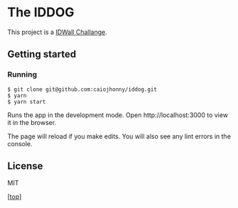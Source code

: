 # The IDDOG

This project is a [IDWall Challange](https://github.com/idwall/desafios-iddog).


## Getting started

### Running
```
$ git clone git@github.com:caiojhonny/iddog.git
$ yarn
$ yarn start
```
Runs the app in the development mode.
Open http://localhost:3000 to view it in the browser.

The page will reload if you make edits.
You will also see any lint errors in the console.


## License

MIT

\[[top](#iddog)\]
